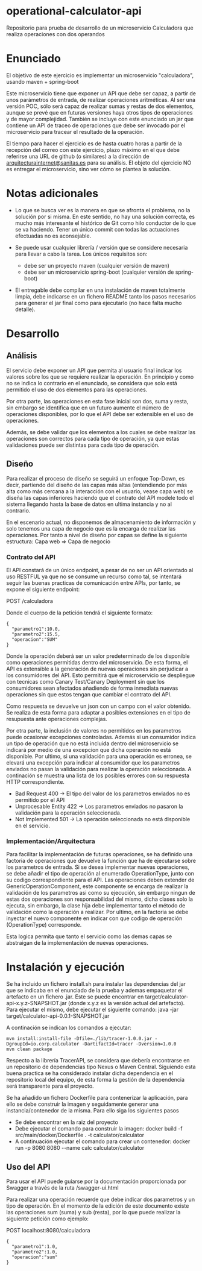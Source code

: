 # operational-calculator-api
Repositorio para prueba de desarrollo de un microservicio Calculadora que realiza operaciones con dos operandos

Enunciado
=================

El objetivo de este ejercicio es implementar un microservicio "calculadora", usando maven + spring-boot

Este microservicio tiene que exponer un API que debe ser capaz, a partir de unos parámetros de entrada, de realizar operaciones aritméticas. Al ser una versión POC, sólo será capaz de realizar sumas y restas de dos elementos, aunque se prevé que en futuras versiones haya otros tipos de operaciones y de mayor complejidad. También se incluye con este enunciado un jar que contiene un API de traceo de operaciones que debe ser invocado por el microservicio para tracear el resultado de la operación.

El tiempo para hacer el ejercicio es de hasta cuatro horas a partir de la recepción del correo con este ejercicio, plazo máximo en el que debe referirse una URL de github (o similares) a la dirección de arquitecturainternet@sanitas.es para su análisis. El objeto del ejercicio NO es entregar el microservicio, sino ver cómo se plantea la solución.


Notas adicionales
=================

* Lo que se busca ver es la manera en que se afronta el problema, no la solución por si misma. En este sentido, no hay una solución correcta, es mucho más interesante el histórico de Git como hilo conductor de lo que se va haciendo. Tener un único commit con todas las actuaciones efectuadas no es aconsejable.

* Se puede usar cualquier librería / versión que se considere necesaria para llevar a cabo la tarea. Los únicos requisitos son:
  * debe ser un proyecto maven (cualquier versión de maven)
  * debe ser un microservicio spring-boot (cualquier versión de spring-boot)

* El entregable debe compilar en una instalación de maven totalmente limpia, debe indicarse en un fichero README tanto los pasos necesarios para generar el jar final como para ejecutarlo (no hace falta mucho detalle).

# Desarrollo
## Análisis

El servicio debe exponer un API que permita al usuario final indicar los valores sobre los que se requiere realizar la operación. En principio y como no se indica lo contrario en el enunciado, se considera que solo está permitido el uso de dos elementos para las operaciones.

Por otra parte, las operaciones en esta fase inicial son dos, suma y resta, sin embargo se identifica que en un futuro aumente el número de operaciones disponibles, por lo que el API debe ser extensible en el uso de operaciones.

Además, se debe validar que los elementos a los cuales se debe realizar las operaciones son correctos para cada tipo de operación, ya que estas validaciones puede ser distintas para cada tipo de operación.

## Diseño
Para realizar el proceso de diseño se seguirá un enfoque Top-Down, es decir, partiendo del diseño de las capas más altas (entendiendo por más alta como más cercana a la interacción con el usuario, vease capa web) se diseña las capas inferiores haciendo que el contrato del API modele todo el sistema llegando hasta la base de datos en ultima instancia y no al contrario. 

En el escenario actual, no disponemos de almacenamiento de información y solo tenemos una capa de negocio que es la encarga de realizar las operaciones. Por tanto a nivel de diseño por capas se define la siguiente estructura: Capa web => Capa de negocio

### Contrato del API
El API constará de un único endpoint, a pesar de no ser un API orientado al uso RESTFUL ya que no se consume un recurso como tal, se intentará seguir las buenas practicas de comunicación entre APIs, por tanto, se expone el siguiente endpoint:

 POST /calculadora
 
Donde el cuerpo de la petición tendrá el siguiente formato:

```
{
  "parametro1":10.0,
  "parametro2":15.5,
  "operacion":"SUM"
}
```
Donde la operación deberá ser un valor predeterminado de los disponible como operaciones permitidas dentro del microservicio. De esta forma, el API es extensible a la generación de nuevas operaciones sin perjudicar a los consumidores del API. Esto permitirá que el microservicio se despliegue con tecnicas como Canary Test/Canary Deployment sin que los consumidores sean afectados añadiendo de forma inmediata nuevas operaciones sin que estos tengan que cambiar el contrato del API.

Como respuesta se devuelve un json con un campo con el valor obtenido. Se realiza de esta forma para adaptar a posibles extensiones en el tipo de resupuesta ante operaciones complejas. 

Por otra parte, la inclusión de valores no permitidos en los parametros puede ocasionar excepciones controladas. Además si un consumidor indica un tipo de operación que no está incluida dentro del microservicio se indicará por medio de una excepcion que dicha operación no está disponible. Por ultimo, si una validación para una operación es erronea, se elevará una excepción para indicar al consumidor que los parametros enviados no pasan la validación para realizar la operación seleccionada. A continación se muestra una lista de los posibles errores con su respuesta HTTP correspondiente.

* Bad Request 400 -> El tipo del valor de los parametros enviados no es permitido por el API
* Unprocesable Entity 422 -> Los parametros enviados no pasaron la validación para la operación seleccionada.
* Not Implemented 501 -> La operación seleccionada no está disponible en el servicio.

### Implementación/Arquitectura

Para facilitar la implementación de futuras operaciones, se ha definido una factoria de operaciones que devuelve la función que ha de ejecutarse sobre los parametros de entrada.
Si se desea implementar nuevas operaciones, se debe añadir el tipo de operación al enumerado OperationType, junto con su codigo correspondiente para el API. Las operaciones deben extender de GenericOperationComponent, este componente se encarga de realizar la validación de los parametros asi como su ejecución, sin embargo ningun de estas dos operaciones son responsabilidad del mismo, dicha clases solo la ejecuta, sin embargo, la clase hija debe implementar tanto el método de validación como la operación a realizar.
Por ultimo, en la factoria se debe inyectar el nuevo componente en indicar con que codigo de operación (OperationType) corresponde.

Esta logica permita que tanto el servicio como las demas capas se abstraigan de la implementación de nuevas operaciones.

# Instalación y ejecución

Se ha incluido un fichero install.sh para instalar las dependencias del jar que se indicaba en el enunciado de la prueba y ademas empaquetar el artefacto en un fichero .jar. Este se puede encontrar en target/calculator-api-x.y.z-SNAPSHOT.jar (donde x.y.z es la versión actual del artefacto). Para ejecutar el mismo, debe ejecutar el siguiente comando: java -jar target/calculator-api-0.0.1-SNAPSHOT.jar

A continación se indican los comandos a ejecutar:

```
mvn install:install-file -Dfile=./lib/tracer-1.0.0.jar -DgroupId=io.corp.calculator -DartifactId=tracer -Dversion=1.0.0
mvn clean package
```

Respecto a la librería TracerAPI, se considera que debería encontrarse en un repositorio de dependencias tipo Nexus o Maven Central. Siguiendo esta buena practica se ha considerado instalar dicha dependencia en el repositorio local del equipo, de esta forma la gestión de la dependencia será transparente para el proyecto.

Se ha añadido un fichero Dockerfile para contenerizar la aplicación, para ello se debe construir la imagen y seguidamente generar una instancia/contenedor de la misma. Para ello siga los siguientes pasos

* Se debe encontrar en la raiz del proyecto
* Debe ejecutar el comando para construir la imagen: docker build -f src/main/docker/Dockerfile . -t calculator/calculator
* A continuación ejecutar el comando para crear un contenedor: docker run -p 8080:8080 --name calc calculator/calculator

## Uso del API

Para usar el API puede guiarse por la documentación proporcionada por Swagger a través de la ruta /swagger-ui.html

Para realizar una operación recuerde que debe indicar dos parametros y un tipo de operación. En el momento de la edición de este documento existe las operaciones sum (suma) y sub (resta), por lo que puede realizar la siguiente petición como ejemplo:

POST localhost:8080/calculadora

```
{
  "parametro1":1.0,
  "parametro2":1.0,
  "operacion":"sum"
}
```
